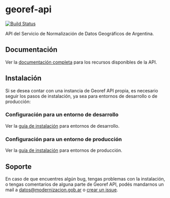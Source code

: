 # georef-api
[![Build Status](https://travis-ci.org/datosgobar/georef-ar-api.svg?branch=master)](https://travis-ci.org/datosgobar/georef-ar-api)

API del Servicio de Normalización de Datos Geográficos de Argentina.

## Documentación
Ver la [documentación completa](https://datosgobar.github.io/georef-ar-api/) para los recursos disponibles de la API.

## Instalación
Si se desea contar con una instancia de Georef API propia, es necesario seguir los pasos de instalación, ya sea para entornos de desarrollo o de producción:

### Configuración para un entorno de desarrollo
Ver la [guía de instalación](docs/georef-api-development.md) para entornos de desarrollo.
### Configuración para un entorno de producción
Ver la [guía de instalación](docs/georef-api-production.md) para entornos de producción.

## Soporte
En caso de que encuentres algún bug, tengas problemas con la instalación, o tengas comentarios de alguna parte de Georef API, podés mandarnos un mail a [datos@modernizacion.gob.ar](mailto:datos@modernizacion.gob.ar) o [crear un issue](https://github.com/datosgobar/georef-ar-api/issues/new?title=Encontre-un-bug-en-georef-ar-api).
